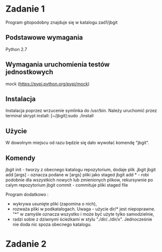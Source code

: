 # Zadanie 1
Program gitopodobny znajduje się w katalogu zad1/jbgit

## Podstawowe wymagania
Python 2.7
## Wymagania uruchomienia testów jednostkowych
mock (https://pypi.python.org/pypi/mock)

## Instalacja
Instalacja poprzez wrzucenie symlinka do /usr/bin.
Należy uruchomić przez terminal skrypt install:
[~/jbgit]:sudo ./install

## Użycie 
W dowolnym miejscu od razu będzie się dało wywołać komendę "jbgit".

## Komendy
jbgit init - tworzy z obecnego katalogu repozytorium, dodaje plik .jbgit
jbgit add [args] - oznacza podane w [args] pliki jako staged
jbgit add * - robi podobnie dla wszystkich nowych lub zmienionych plikow, rekursywnie po calym repozytorium
jbgit commit - commituje pliki staged file

Program dodatkowo :
- wykrywa usunięte pliki (zapomina o nich), 
- rozważa pliki w podkatalogach. Uwaga - użycie dir/* jest niepoprawne. "*" w zamyśle oznacza wszystko i może być użyte tylko samodzielnie,
- radzi sobie z dziwnymi ścieżkami w stylu "./dir/../dir/x". Jednocześnie nie doda nic spoza obecnego katalogu.

# Zadanie 2
